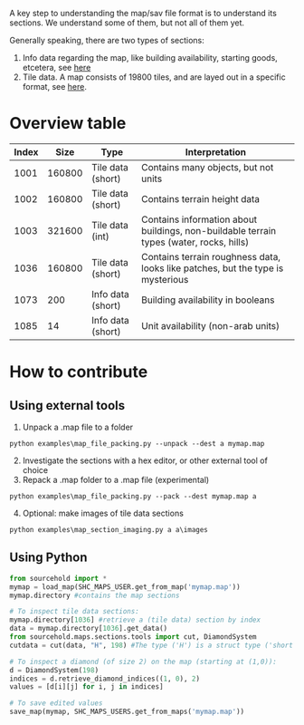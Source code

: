 A key step to understanding the map/sav file format is to understand its sections.
We understand some of them, but not all of them yet.

Generally speaking, there are two types of sections:
1. Info data regarding the map, like building availability, starting goods, etcetera, see [here](https://github.com/sourcehold/sourcehold-maps/blob/master/sourcehold/maps/sections/__init__.py)
2. Tile data. A map consists of 19800 tiles, and are layed out in a specific format, see [here](https://github.com/sourcehold/sourcehold-maps/blob/master/resources/tiles-illustration.pdf).

# Overview table
| Index | Size | Type | Interpretation |
| ------------- | ------------- | --- | --- |
| 1001 | 160800 | Tile data (short) | Contains many objects, but not units |
| 1002 | 160800 | Tile data (short) | Contains terrain height data |
| 1003 | 321600 | Tile data (int) | Contains information about buildings, non-buildable terrain types (water, rocks, hills) |
| 1036 | 160800 | Tile data (short) | Contains terrain roughness data, looks like patches, but the type is mysterious |
| 1073 | 200 | Info data (short) | Building availability in booleans |
| 1085 | 14 | Info data (short) | Unit availability (non-arab units) |

# How to contribute
## Using external tools
1. Unpack a .map file to a folder
```console
python examples\map_file_packing.py --unpack --dest a mymap.map
```
2. Investigate the sections with a hex editor, or other external tool of choice
3. Repack a .map folder to a .map file (experimental)
```console
python examples\map_file_packing.py --pack --dest mymap.map a
```
4. Optional: make images of tile data sections
```console
python examples\map_section_imaging.py a a\images
```
## Using Python
```python
from sourcehold import *
mymap = load_map(SHC_MAPS_USER.get_from_map('mymap.map'))
mymap.directory #contains the map sections

# To inspect tile data sections:
mymap.directory[1036] #retrieve a (tile data) section by index
data = mymap.directory[1036].get_data()
from sourcehold.maps.sections.tools import cut, DiamondSystem
cutdata = cut(data, "H", 198) #The type ('H') is a struct type ('short'), and depends on the size of data.

# To inspect a diamond (of size 2) on the map (starting at (1,0)):
d = DiamondSystem(198)
indices = d.retrieve_diamond_indices((1, 0), 2)
values = [d[i][j] for i, j in indices]

# To save edited values
save_map(mymap, SHC_MAPS_USERS.get_from_maps('mymap.map'))
```